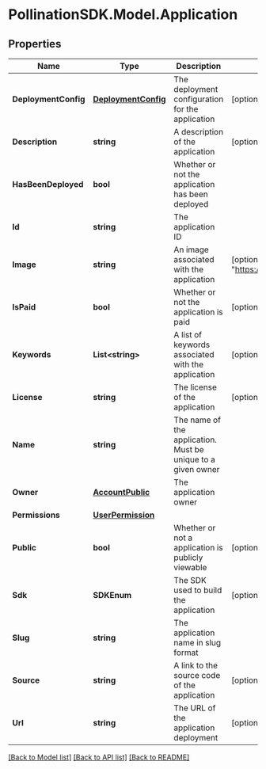 
# PollinationSDK.Model.Application

## Properties

Name | Type | Description | Notes
------------ | ------------- | ------------- | -------------
**DeploymentConfig** | [**DeploymentConfig**](DeploymentConfig.md) | The deployment configuration for the application | [optional] 
**Description** | **string** | A description of the application | [optional] [default to ""]
**HasBeenDeployed** | **bool** | Whether or not the application has been deployed | 
**Id** | **string** | The application ID | 
**Image** | **string** | An image associated with the application | [optional] [default to "https://picsum.photos/400"]
**IsPaid** | **bool** | Whether or not the application is paid | [optional] [default to false]
**Keywords** | **List&lt;string&gt;** | A list of keywords associated with the application | [optional] 
**License** | **string** | The license of the application | [optional] 
**Name** | **string** | The name of the application. Must be unique to a given owner | 
**Owner** | [**AccountPublic**](AccountPublic.md) | The application owner | 
**Permissions** | [**UserPermission**](UserPermission.md) |  | 
**Public** | **bool** | Whether or not a application is publicly viewable | [optional] [default to true]
**Sdk** | **SDKEnum** | The SDK used to build the application | [optional] 
**Slug** | **string** | The application name in slug format | 
**Source** | **string** | A link to the source code of the application | [optional] 
**Url** | **string** | The URL of the application deployment | [optional] 

[[Back to Model list]](../README.md#documentation-for-models)
[[Back to API list]](../README.md#documentation-for-api-endpoints)
[[Back to README]](../README.md)

